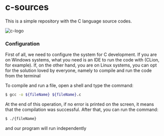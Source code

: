 # c-sources

This is a simple repository with the C language source codes.

![c-logo](https://img.icons8.com/color/96/000000/c-programming.png)

### Configuration 
First of all, we need to configure the system for C development.
If you are on Windows systems, what you need is an IDE to run the code with (CLion, for example).
If, on the other hand, you are on Linux systems, you can opt for the solution loved by everyone, namely to compile and run the code from the terminal

To compile and run a file, open a shell and type the command:

```bash
$ gcc -o ${fileName} ${fileName}.c
```

At the end of this operation, if no error is printed on the screen, it means that the compilation was successful.
After that, you can run the command:

```bash
$ ./{fileName}
```
and our program will run independently
